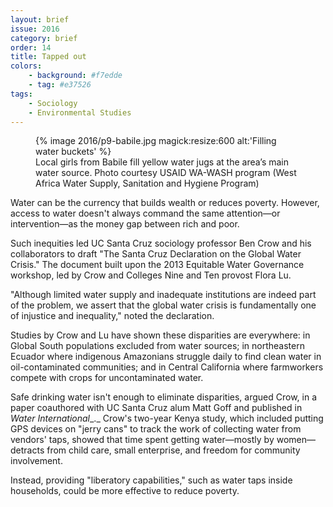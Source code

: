 ```yaml
---
layout: brief
issue: 2016
category: brief
order: 14
title: Tapped out
colors:
    - background: #f7edde
    - tag: #e37526
tags:
    - Sociology
    - Environmental Studies 
---
```


<figure>
{% image 2016/p9-babile.jpg magick:resize:600 alt:'Filling water buckets' %}
<figcaption>Local girls from Babile fill yellow water jugs at the area’s main water source. Photo courtesy USAID WA-WASH program (West Africa Water Supply, Sanitation and Hygiene Program)</figcaption>
</figure>

Water can be the currency that builds wealth or reduces poverty. However, access to water doesn't always command the same attention&mdash;or intervention&mdash;as the money gap between rich and poor.

Such inequities led UC Santa Cruz sociology professor Ben Crow and his collaborators to draft "The Santa Cruz Declaration on the Global Water Crisis." The document built upon the 2013 Equitable Water Governance workshop, led by Crow and Colleges Nine and Ten provost Flora Lu.

"Although limited water supply and inadequate institutions are indeed part of the problem, we assert that the global water crisis is fundamentally one of injustice and inequality," noted the declaration.

Studies by Crow and Lu have shown these disparities are everywhere: in Global South populations excluded from water sources; in northeastern Ecuador where indigenous Amazonians struggle daily to find clean water in oil-contaminated communities; and in Central California where farmworkers compete with crops for uncontaminated water.

Safe drinking water isn't enough to eliminate disparities, argued Crow, in a paper coauthored with UC Santa Cruz alum Matt Goff and published in _Water International__._ Crow's two-year Kenya study, which included putting GPS devices on "jerry cans" to track the work of collecting water from vendors' taps, showed that time spent getting water&mdash;mostly by women&mdash;detracts from child care, small enterprise, and freedom for community involvement.

Instead, providing "liberatory capabilities," such as water taps inside households, could be more effective to reduce poverty.
